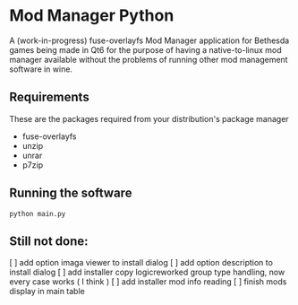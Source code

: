 # Mod Manager Python

A (work-in-progress) fuse-overlayfs Mod Manager application for Bethesda games being made in Qt6 for the purpose of having a native-to-linux mod manager available without the problems of running other mod management software in wine.

## Requirements

These are the packages required from your distribution's package manager

- fuse-overlayfs
- unzip
- unrar
- p7zip

## Running the software

```python main.py```

## Still not done:

[ ] add option imaga viewer to install dialog
[ ] add option description to install dialog
[ ] add installer copy logicreworked group type handling, now every case works ( I think )
[ ] add installer mod info reading
[ ] finish mods display in main table
